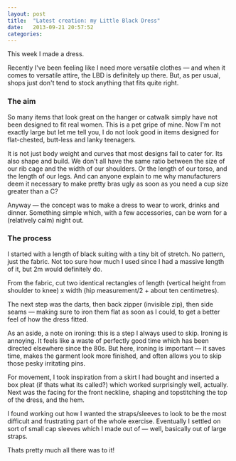 ```yaml
---
layout: post
title:  "Latest creation: my Little Black Dress"
date:   2013-09-21 20:57:52
categories:
---
```


This week I made a dress. 

Recently I've been feeling like I need more versatile clothes — and when it comes to versatile attire, the LBD is definitely up there. But, as per usual, shops just don't tend to stock anything that fits quite right. 

### The aim

So many items that look great on the hanger or catwalk simply have not been designed to fit real women. This is a pet gripe of mine. Now I'm not exactly large but let me tell you, I do not look good in items designed for flat-chested, butt-less and lanky teenagers. 

It is not just body weight and curves that most designs fail to cater for. Its also shape and build. We don't all have the same ratio between the size of our rib cage and the width of our shoulders. Or the length of our torso, and the length of our legs. And can anyone explain to me why manufacturers deem it necessary to make pretty bras ugly as soon as you need a cup size greater than a C?

Anyway — the concept was to make a dress to wear to work, drinks and dinner. Something simple which, with a few accessories, can be worn for a (relatively calm) night out.

### The process

I started with a length of black suiting with a tiny bit of stretch. No pattern, just the fabric. Not too sure how much I used since I had a massive length of it, but 2m would definitely do. 

From the fabric, cut two identical rectangles of length (vertical height from shoulder to knee) x width (hip measurement/2 + about ten centimetres).

The next step was the darts, then back zipper (invisible zip), then side seams — making sure to iron them flat as soon as I could, to get a better feel of how the dress fitted. 

As an aside, a note on ironing: this is a step I always used to skip. Ironing is annoying. It feels like a waste of perfectly good time which has been directed elsewhere since the 80s. But here, ironing is important — it saves time, makes the garment look more finished, and often allows you to skip those pesky irritating pins.

For movement, I took inspiration from a skirt I had bought and inserted a box pleat (if thats what its called?) which worked surprisingly well, actually. Next was the facing for the front neckline, shaping and topstitching the top of the dress, and the hem. 

I found working out how I wanted the straps/sleeves to look to be the most difficult and frustrating part of the whole exercise. Eventually I settled on sort of small cap sleeves which I made out of — well, basically out of large straps. 

Thats pretty much all there was to it! 